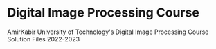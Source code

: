 # Digital Image Processing Course
 AmirKabir University of Technology's Digital Image Processing Course Solution Files 2022-2023
